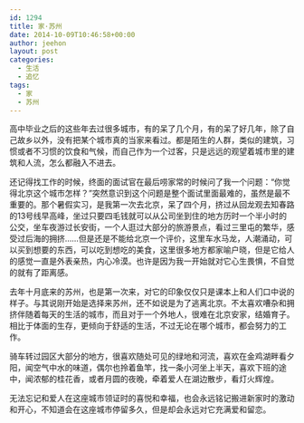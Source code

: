 ```yaml
---
id: 1294
title: 家·苏州
date: 2014-10-09T10:46:58+00:00
author: jeehon
layout: post
categories:
  - 生活
  - 追忆
tags:
  - 家
  - 苏州
---
```

高中毕业之后的这些年去过很多城市，有的呆了几个月，有的呆了好几年，除了自己故乡以外，没有把某个城市真的当家来看过。都是陌生的人群，类似的建筑，习惯或者不习惯的饮食和气候，而自己作为一个过客，只是远远的观望着城市里的建筑和人流，怎么都融入不进去。

还记得找工作的时候，终面的面试官在最后唠家常的时候问了我一个问题：“你觉得北京这个城市怎样？”突然意识到这个问题是整个面试里面最难的，虽然是最不重要的。那个暑假实习，是我第一次去北京，呆了四个月，挤过从回龙观去知春路的13号线早高峰，坐过只要四毛钱就可以从公司坐到住的地方历时一个半小时的公交，坐车夜游过长安街，一个人逛过大部分的旅游景点，看过三里屯的繁华，感受过后海的拥挤&#8230;&#8230;但是还是不能给北京一个评价，这里车水马龙，人潮涌动，可以买到想要的东西，可以吃到想吃的美食，这里很多地方都家喻户晓，但是它给人的感觉一直是外表亲热，内心冷漠。也许是因为我一开始就对它心生畏惧，不自觉的就有了距离感。

去年十月底来的苏州，也是第一次来，对它的印象仅仅只是课本上和人们口中说的样子。与其说刚开始是选择来苏州，还不如说是为了逃离北京。不太喜欢嘈杂和拥挤伴随着每天的生活的城市，而且对于一个外地人，很难在北京安家，结婚育子。相比于体面的生存，更倾向于舒适的生活，不过无论在哪个城市，都会努力的工作。

骑车转过园区大部分的地方，很喜欢随处可见的绿地和河流，喜欢在金鸡湖畔看夕阳，闻空气中水的味道，偶尔也拎着鱼竿，找一条小河坐上半天，喜欢下班的途中，闻浓郁的桂花香，或者月圆的夜晚，牵着爱人在湖边散步，看灯火辉煌。

无法忘记和爱人在这座城市领证时的喜悦和幸福，也会永远铭记搬进新家时的激动和开心，不知道会在这座城市停留多久，但是却会永远对它充满爱和留恋。